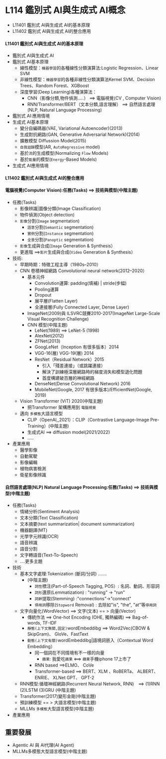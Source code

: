 # L114 鑑別式 AI與生成式 AI概念
- L11401 鑑別式 AI與生成式 AI的基本原理
- L11402 鑑別式 AI與生成式 AI的整合應用

#### L11401 鑑別式 AI與生成式 AI的基本原理
- 鑑別式 AI與生成式 AI
- 鑑別式 AI基本原理
  - 線性模型：`機器學習`的各種線性分類演算法:Logistic Regression、Linear SVM
  - 非線性模型：`機器學習`的各種非線性分類演算法Kernel SVM、Decision Trees、Random Forest、XGBoost
  - 深度學習(Deep Learning)各種演算法：
    - CNN（影像分類,物件偵測…..） ==> 電腦視覺(CV , Computer Vision)
    - RNN/Transformer/BERT（文本分類,語言理解） ==> 自然語言處理(NLP, Natural Language Processing)
- 鑑別式 AI:應用情境
- 生成式 AI基本原理
  - 變分自編碼器(VAE, Variational Autoencoder)(2013)
  - 生成對抗網路(GAN, Generative Adversarial Network)(2014)
  - 擴散模型 Diffussion Model(2015)
  - `自我迴歸`模型(AR, `AutoRegressive` model)
  - 基於`流`的生成模型(Normalizing `Flow` Models)
  - 基於`能量`的模型(`Energy`-Based Models) 
- 生成式 AI應用情境

#### L11402 鑑別式 AI與生成式 AI的整合應用

#### 電腦視覺(Computer Vision):任務(Tasks) ==> 技術與模型(中階主題)
- 任務(Tasks)
  - 影像辨識|圖像分類(Image Classification)
  - 物件偵測(Object detection)
  - `影像`分割(`Image` segmentation)
    - `語意`分割(`Semantic` segmentation)
    - `實例`分割(`Instance` segmentation)
    - `全景`分割(`Panoptic` segmentation)
  - `影像`生成與合成(`Image` Generation & Synthesis）
  - 更進階 ==>`影片`生成與合成(`Video` Generation & Synthesis）
- 技術:
  - 早期時期：特徵工程主導（1980s–2010）
  - CNN 卷積神經網路 Convolutional neural network(2012–2020）
    - 基本元件
      - Convolution運算: padding(填補) | stride(步幅)
      - Pooling運算
      - Dropout
      - 展平層(Flatten Layer)
      - 全連接層(Fully Connected Layer, Dense Layer)
    - ImageNet(2009)與 ILSVRC競賽2010-2017(ImageNet Large-Scale Visual Recognition Challenge) 
    - CNN 模型(中階主題)
      - LeNet(1989) ==> LeNet-5 (1998)
      - AlexNet(2012)
      - ZFNet(2013)
      - GoogLeNet（Inception 有很多版本）2014
      - VGG-16(層) VGG-19(層) 2014
      - ResNet（Residual Network）2015
        - 引入「殘差連接」（或跳躍連接）
        - 解決了訓練極深層網路時的梯度消失和模型退化問題
        - 首度構建破百層的神經網路
      - DenseNet(Dense Convolutional Network) 2016
      - MobileNet(Google, 2017  有很多版本)/EfficientNet(Google, 2019)
  - Vision Transformer (ViT) 2020(中階主題)
    - 把Transformer 架構應用到 `電腦視覺`
  - 邁向 `多模態`大語言模型
    - CLIP（OpenAI,,2021）：CLIP（Contrastive Language-Image Pre-Training）(中階主題)
    - 生成式AI ==> diffusion model(2021/2022)
    - .....
- 產業應用
  - 醫學影像
  - 自動駕駛
  - 影像編輯
  - 植物病害檢測
  - 衛星影像辨識

#### 自然語言處理(NLP) Natural Language Processing:任務(Tasks) ==> 技術與模型(中階主題)
- 任務(Tasks)
  - 情緒分析(Sentiment Analysis)
  - 文本分類(Text Classification)
  - 文本摘要(text summarization| document summarization)
  - 機器翻譯(MT)
  - 光學字元辨識(OCR)
  - 語音辨識
  - 語音分割
  - 文字轉語音(Text-To-Speech)
  - ....更多主題
- 技術
  - 基本文字處理:Tokenization (斷詞/分詞) .......
    - (中階主題)
      - `詞性`標注(Part-of-Speech Tagging, POS）: 名詞、動詞、形容詞
      - `詞形`還原(Lemmatization) : "running" → "run"
      - `詞幹`提取(Stemming) :"connections"→"connect"
      - `停用詞`移除(`Stopword` Removal) : 去除如"is", "the", "at"等`停用詞`
  - 文字向量化(WordVector) ==> 文字(文本) == > 向量(Vector)
    - 傳統作法 ==>  One-hot Encoding (OHE, 獨熱編碼) ==> Bag-of-words, TF-IDF
    - `靜態(上下文無關,固定)`wordEmbeddibg ==> Word2Vec(CBOW & SkipGram)、 GloVe、FastText
    - `動態(上下文有關)`wordEmbeddibg|語境詞嵌入（Contextual Word Embedding）
      - 同一個詞在不同情境有不一樣的向量
        - `蘋果`: 我愛吃`蘋果` <==> `蘋果`手機iphone 17上市了  
      - RNN based ==>ELMO、 CoVe
      - Transformer-based ==> BERT、XLM 、RoBERTa、 ALBERT、 ENRIE、 XLNet GPT、 GPT-2
  - RNN模型:循環神經網路(Recurrent Neural Network, RNN)　==> (1)RNN (2)LSTM  (3)GRU (中階主題)
  - Transformer(2017)變形金剛(中階主題)
  - 預訓練模型 == > 大語言模型(中階主題)
  - MLLMs `多模態`大型語言模型(中階主題)
- 產業應用

## 重要發展
- Agentic AI 與 AI代理(AI Agent)
- MLLMs多模態大型語言模型(中階主題)


